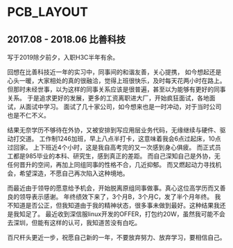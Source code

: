 # PCB_LAYOUT

2017.08 - 2018.06 比善科技
----------------------------------------------------

写于2019除夕前夕，入职H3C半年有余。 

回想在比善科技近一年的实习中，同事间的和谐友善，关心提携，
如今想起还是心头一暖，大家相处的真的很融洽，觉得上班很快乐，及时每天花两小时在路上。
但那时未经世事，以为这样的同事关系应该是很普遍，甚至以为能够有更好的同事关系。
于是追求更好的发展，更多的工资离职进大厂，开始疯狂面试，各地面试，从面试中学习。
面试了几十家公司，如今想来也是一时冲动，对于当时公司也是不仁不义。

结果无奈学历不够待在外协，又被安排到写应用层业务代码，无缘继续与硬件、驱动打交道。
工作制1246加班，早上八点半打卡，这意味着我会6点过起床，10点过回家。
上下班近4个小时，这是我自高考完的又一次感到身心俱疲。
而正式员工都是985毕业的本科、研究生，感到真正的差距。
而自己深知自己是外协，无任何晋升的空间，再加上同组同事的性格不合，几近抑郁。
而又燃起动力寻找机会，希望深造，不愿自己再次陷入这种境地。

而最近由于领导的愿意给予机会，开始脱离原组同事做事。真心这位高学历而又善良的领导表示感谢。
年终绩效下来了，3个月B，3个月C，发了半个月年终。
我不知道是否公正，但我知道由于我的精神状态，很多事未做到最好。这种结果我还是我知足了。
最近收到深信服linux开发的OFFER，打包约20W，虽然我可能不会去深圳，但能有这样的认可，我知道苦没有白吃。

百尺杆头更近一步，祝愿自己新的一年，不要放弃努力、放弃学习，要相信自己。
